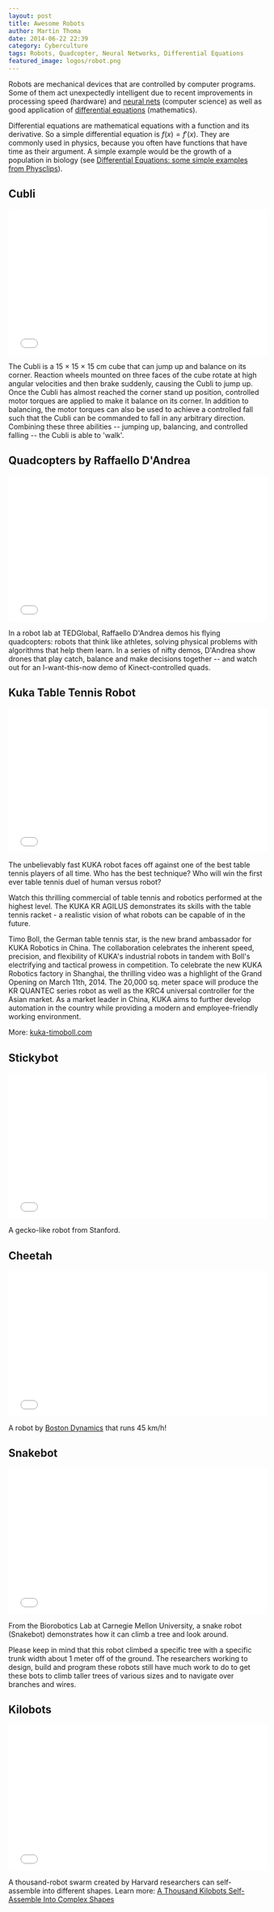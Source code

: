```yaml
---
layout: post
title: Awesome Robots
author: Martin Thoma
date: 2014-06-22 22:39
category: Cyberculture
tags: Robots, Quadcopter, Neural Networks, Differential Equations
featured_image: logos/robot.png
---
```


Robots are mechanical devices that are controlled by computer programs. Some
of them act unexpectedly intelligent due to recent improvements in processing
speed (hardware) and [neural nets](https://en.wikipedia.org/wiki/Neural_net)
(computer science) as well as good application
of [differential equations](https://en.wikipedia.org/wiki/Differential_equation)
(mathematics).

Differential equations are mathematical equations with a function and its
derivative. So a simple differential equation is $f(x) = f'(x)$.
They are commonly used in physics, because you often have functions that have
time as their argument. A simple example would be the growth of a population
in biology (see [Differential Equations: some simple examples from Physclips](http://www.animations.physics.unsw.edu.au/jw/DifferentialEquations.htm)).

## Cubli

<iframe width="512" height="288" src="//www.youtube.com/embed/n_6p-1J551Y" frameborder="0" allowfullscreen></iframe>

The Cubli is a 15 × 15 × 15 cm cube that can jump up and balance on its corner. Reaction wheels mounted on three faces of the cube rotate at high angular velocities and then brake suddenly, causing the Cubli to jump up. Once the Cubli has almost reached the corner stand up position, controlled motor torques are applied to make it balance on its corner. In addition to balancing, the motor torques can also be used to achieve a controlled fall such that the Cubli can be commanded to fall in any arbitrary direction. Combining these three abilities -- jumping up, balancing, and controlled falling -- the Cubli is able to 'walk'.

## Quadcopters by Raffaello D'Andrea

<iframe width="512" height="288" src="//www.youtube.com/embed/w2itwFJCgFQ" frameborder="0" allowfullscreen></iframe>

In a robot lab at TEDGlobal, Raffaello D'Andrea demos his flying quadcopters: robots that think like athletes, solving physical problems with algorithms that help them learn. In a series of nifty demos, D'Andrea show drones that play catch, balance and make decisions together -- and watch out for an I-want-this-now demo of Kinect-controlled quads.

## Kuka Table Tennis Robot

<iframe width="512" height="288" src="//www.youtube.com/embed/tIIJME8-au8" frameborder="0" allowfullscreen></iframe>

The unbelievably fast KUKA robot faces off against one of the best table tennis players of all time.  Who has the best technique? Who will win the first ever table tennis duel of human versus robot?

Watch this thrilling commercial of table tennis and robotics performed at the highest level.  The KUKA KR AGILUS demonstrates its skills with the table tennis racket - a realistic vision of what robots can be capable of in the future.

Timo Boll, the German table tennis star, is the new brand ambassador for KUKA Robotics in China. The collaboration celebrates the inherent speed, precision, and flexibility of KUKA's industrial robots in tandem with Boll's electrifying and tactical prowess in competition. To celebrate the new KUKA Robotics factory in Shanghai, the thrilling video was a highlight of the Grand Opening on March 11th, 2014. The 20,000 sq. meter space will produce the KR QUANTEC series robot as well as the KRC4 universal controller for the Asian market. As a market leader in China, KUKA aims to further develop automation in the country while providing a modern and employee-friendly working environment.

More: [kuka-timoboll.com](http://www.kuka-timoboll.com)

## Stickybot

<iframe width="512" height="288" src="//www.youtube.com/embed/o5lMJtQOKSY" frameborder="0" allowfullscreen></iframe>

A gecko-like robot from Stanford.

## Cheetah

<iframe width="512" height="288" src="//www.youtube.com/embed/chPanW0QWhA" frameborder="0" allowfullscreen></iframe>

A robot by [Boston Dynamics](https://en.wikipedia.org/wiki/Boston_Dynamics)
that runs 45 km/h!

## Snakebot

<iframe width="512" height="288" src="//www.youtube.com/embed/8VLjDjXzTiU" frameborder="0" allowfullscreen></iframe>

From the Biorobotics Lab at Carnegie Mellon University, a snake robot (Snakebot) demonstrates how it can climb a tree and look around.

Please keep in mind that this robot climbed a specific tree with a specific trunk width about 1 meter off of the ground.  The researchers working to design, build and program these robots still have much work to do to get these bots to climb taller trees of various sizes and to navigate over branches and wires.

## Kilobots

<iframe width="512" height="288" src="//www.youtube.com/embed/G1t4M2XnIhI" frameborder="0" allowfullscreen></iframe>

A thousand-robot swarm created by Harvard researchers can self-assemble into different shapes. Learn more: [A Thousand Kilobots Self-Assemble Into Complex Shapes](http://spectrum.ieee.org/automaton/robotics/robotics-hardware/a-thousand-kilobots-self-assemble)
